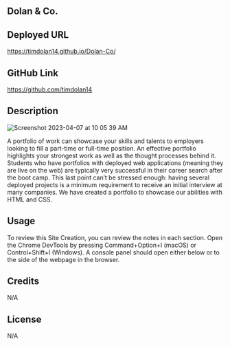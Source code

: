 ## Dolan & Co.

## Deployed URL

https://timdolan14.github.io/Dolan-Co/

## GitHub Link

https://github.com/timdolan14

## Description

![Screenshot 2023-04-07 at 10 05 39 AM](https://user-images.githubusercontent.com/128433023/230622273-d19ea683-3892-40fc-a404-7e462f2c6835.png)


A portfolio of work can showcase your skills and talents to employers looking to fill a part-time or full-time position. An effective portfolio highlights your strongest work as well as the thought processes behind it. Students who have portfolios with deployed web applications (meaning they are live on the web) are typically very successful in their career search after the boot camp. This last point can’t be stressed enough: having several deployed projects is a minimum requirement to receive an initial interview at many companies. We have created a portfolio to showcase our abilities with HTML and CSS.


## Usage

To review this Site Creation, you can review the notes in each section. Open the Chrome DevTools by pressing Command+Option+I (macOS) or Control+Shift+I (Windows). A console panel should open either below or to the side of the webpage in the browser.

## Credits

N/A

## License

N/A
